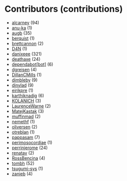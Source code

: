 # Contributors (contributions)
* [alcarney](https://github.com/alcarney) (94)
* [anu-ka](https://github.com/anu-ka) (1)
* [augb](https://github.com/augb) (35)
* [berquist](https://github.com/berquist) (1)
* [brettcannon](https://github.com/brettcannon) (2)
* [D4N](https://github.com/D4N) (1)
* [danixeee](https://github.com/danixeee) (321)
* [deathaxe](https://github.com/deathaxe) (24)
* [dependabot[bot]](https://github.com/apps/dependabot) (6)
* [dgreisen](https://github.com/dgreisen) (4)
* [DillanCMills](https://github.com/DillanCMills) (1)
* [dimbleby](https://github.com/dimbleby) (9)
* [dinvlad](https://github.com/dinvlad) (9)
* [eirikpre](https://github.com/eirikpre) (1)
* [karthiknadig](https://github.com/karthiknadig) (6)
* [KOLANICH](https://github.com/KOLANICH) (3)
* [LaurenceWarne](https://github.com/LaurenceWarne) (2)
* [MatejKastak](https://github.com/MatejKastak) (3)
* [muffinmad](https://github.com/muffinmad) (2)
* [nemethf](https://github.com/nemethf) (1)
* [oliversen](https://github.com/oliversen) (2)
* [otreblan](https://github.com/otreblan) (1)
* [pappasam](https://github.com/pappasam) (7)
* [perimosocordiae](https://github.com/perimosocordiae) (1)
* [perrinjerome](https://github.com/perrinjerome) (24)
* [renatav](https://github.com/renatav) (2)
* [RossBencina](https://github.com/RossBencina) (4)
* [tombh](https://github.com/tombh) (52)
* [tsugumi-sys](https://github.com/tsugumi-sys) (1)
* [zanieb](https://github.com/zanieb) (4)
